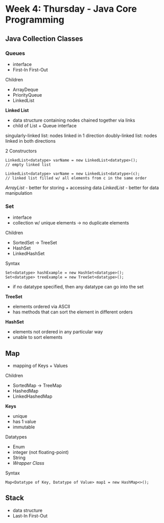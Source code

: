 # Week 4: Thursday - Java Core Programming
## Java Collection Classes
### Queues
- interface
- First-In First-Out  

Children
- ArrayDeque
- PriorityQueue
- LinkedList  

**Linked List**
- data structure containing nodes chained together via links  
- child of List + Queue interface

singularly-linked list: nodes linked in 1 direction
doubly-linked list: nodes linked in both directions  

2 Constructors
```
LinkedList<datatype> varName = new LinkedList<datatype>();
// empty linked list

LinkedList<datatype> varName = new LinkedList<datatype>(c);
// linked list filled w/ all elements from c in the same order
```

*ArrayList* - better for storing + accessing data
*LinkedList* - better for data manipulation

### Set
- interface
- collection w/ unique elements -> no duplicate elements  

Children
- SortedSet -> TreeSet
- HashSet
- LinkedHashSet  

Syntax
```
Set<datatype> hashExample = new HashSet<datatype>();
Set<datatype> treeExample = new TreeSet<datatype>();
```  
- if no datatype specified, then any datatype can go into the set  

**TreeSet**
- elements ordered via ASCII
- has methods that can sort the element in different orders

**HashSet**
- elements not ordered in any particular way
- unable to sort elements  

## Map
- mapping of Keys + Values  

Children
- SortedMap -> TreeMap
- HashedMap
- LinkedHashedMap  

**Keys**
- unique
- has 1 value
- immutable  

Datatypes
- Enum
- integer (not floating-point)
- String
- *Wrapper Class*

Syntax
```
Map<Datatype of Key, Datatype of Value> map1 = new HashMap<>();
```  

## Stack
- data structure
- Last-In First-Out
